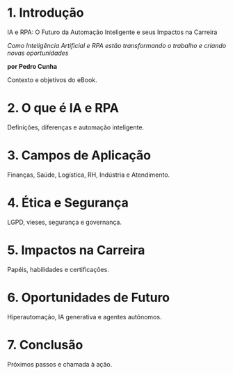 # 1. Introdução

IA e RPA: O Futuro da Automação Inteligente e seus Impactos na Carreira

_Como Inteligência Artificial e RPA estão transformando o trabalho e criando novas oportunidades_

**por Pedro Cunha**

Contexto e objetivos do eBook.

# 2. O que é IA e RPA

Definições, diferenças e automação inteligente.

# 3. Campos de Aplicação

Finanças, Saúde, Logística, RH, Indústria e Atendimento.

# 4. Ética e Segurança

LGPD, vieses, segurança e governança.

# 5. Impactos na Carreira

Papéis, habilidades e certificações.

# 6. Oportunidades de Futuro

Hiperautomação, IA generativa e agentes autônomos.

# 7. Conclusão

Próximos passos e chamada à ação.